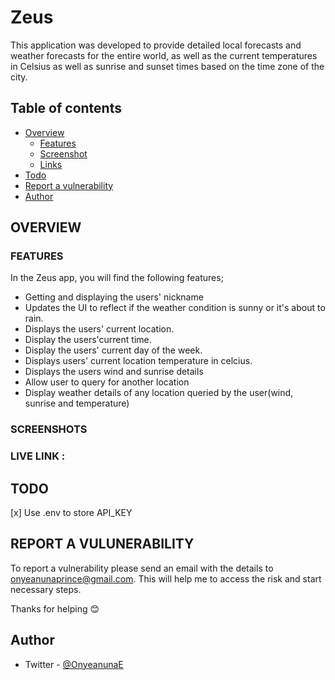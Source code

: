 # Zeus

This application was developed to provide detailed local forecasts and weather forecasts for the entire world, as well as the current temperatures in Celsius as well as sunrise and sunset times based on the time zone of the city.

## Table of contents

- [Overview](#overview)
  - [Features](#features)
  - [Screenshot](#screenshots)
  - [Links](#live-link)
- [Todo](#todo)
- [Report a vulnerability](#report-a-vulunerability)
- [Author](#author)


## OVERVIEW

### FEATURES
In the Zeus app, you will find the following features;

- Getting and displaying the users' nickname
- Updates the UI to reflect if the weather condition is sunny or it's about to rain.
- Displays the users' current location.
- Display the users'current time.
- Display the users' current day of the week.
- Displays users' current location temperature in celcius.
- Displays the users wind and sunrise details
- Allow user to query for another location
- Display weather details of any location queried by the user(wind, sunrise and temperature)

### SCREENSHOTS



### LIVE LINK :


## TODO

[x] Use .env to store API_KEY

## REPORT A VULUNERABILITY

To report a vulnerability please send an email with the details to onyeanunaprince@gmail.com. This will help me to access the risk and start necessary steps.

Thanks for helping 😊

## Author

- Twitter - [@OnyeanunaE](https://twitter.com/OnyeanunaE)




